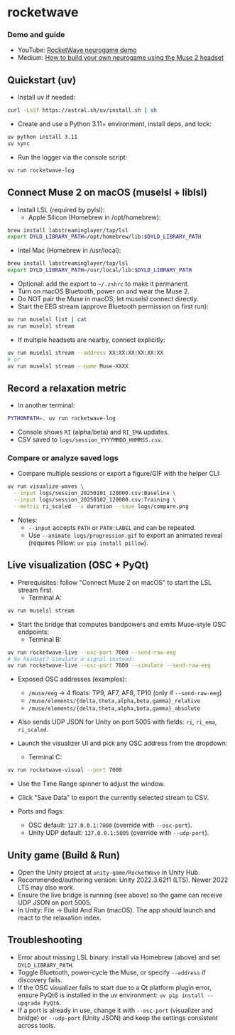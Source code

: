 # rocketwave

### Demo and guide

- YouTube: [RocketWave neurogame demo](https://www.youtube.com/watch?v=7Ba41e3u-K0)
- Medium: [How to build your own neurogame using the Muse 2 headset](https://medium.com/@jacobmkearney/how-to-build-your-own-neurogame-using-the-muse2-headset-60c370b767a4)

## Quickstart (uv)

- Install uv if needed:
```bash
curl -LsSf https://astral.sh/uv/install.sh | sh
```
- Create and use a Python 3.11+ environment, install deps, and lock:
```bash
uv python install 3.11
uv sync
```
- Run the logger via the console script:
```bash
uv run rocketwave-log
```

## Connect Muse 2 on macOS (muselsl + liblsl)

- Install LSL (required by pylsl):
  - Apple Silicon (Homebrew in /opt/homebrew):
```bash
brew install labstreaminglayer/tap/lsl
export DYLD_LIBRARY_PATH=/opt/homebrew/lib:$DYLD_LIBRARY_PATH
```
  - Intel Mac (Homebrew in /usr/local):
```bash
brew install labstreaminglayer/tap/lsl
export DYLD_LIBRARY_PATH=/usr/local/lib:$DYLD_LIBRARY_PATH
```
- Optional: add the export to `~/.zshrc` to make it permanent.
- Turn on macOS Bluetooth, power on and wear the Muse 2.
- Do NOT pair the Muse in macOS; let muselsl connect directly.
- Start the EEG stream (approve Bluetooth permission on first run):
```bash
uv run muselsl list | cat
uv run muselsl stream
```
- If multiple headsets are nearby, connect explicitly:
```bash
uv run muselsl stream --address XX:XX:XX:XX:XX:XX
# or
uv run muselsl stream --name Muse-XXXX
```

## Record a relaxation metric

- In another terminal:
```bash
PYTHONPATH=. uv run rocketwave-log
```
- Console shows `RI` (alpha/beta) and `RI_EMA` updates.
- CSV saved to `logs/session_YYYYMMDD_HHMMSS.csv`.

### Compare or analyze saved logs

- Compare multiple sessions or export a figure/GIF with the helper CLI:
```bash
uv run visualize-waves \
  --input logs/session_20250101_120000.csv:Baseline \
  --input logs/session_20250102_120000.csv:Training \
  --metric ri_scaled --x duration --save logs/compare.png
```
- Notes:
  - `--input` accepts `PATH` or `PATH:LABEL` and can be repeated.
  - Use `--animate logs/progression.gif` to export an animated reveal (requires Pillow: `uv pip install pillow`).

## Live visualization (OSC + PyQt)

- Prerequisites: follow "Connect Muse 2 on macOS" to start the LSL stream first.
  - Terminal A:
```bash
uv run muselsl stream
```

- Start the bridge that computes bandpowers and emits Muse-style OSC endpoints:
  - Terminal B:
```bash
uv run rocketwave-live --osc-port 7000 --send-raw-eeg
# No headset? Simulate a signal instead:
uv run rocketwave-live --osc-port 7000 --simulate --send-raw-eeg
```
  - Exposed OSC addresses (examples):
    - `/muse/eeg` → 4 floats: TP9, AF7, AF8, TP10 (only if `--send-raw-eeg`)
    - `/muse/elements/{delta,theta,alpha,beta,gamma}_relative`
    - `/muse/elements/{delta,theta,alpha,beta,gamma}_absolute`
  - Also sends UDP JSON for Unity on port 5005 with fields: `ri`, `ri_ema`, `ri_scaled`.

- Launch the visualizer UI and pick any OSC address from the dropdown:
  - Terminal C:
```bash
uv run rocketwave-visual --port 7000
```
  - Use the Time Range spinner to adjust the window.
  - Click "Save Data" to export the currently selected stream to CSV.

- Ports and flags:
  - OSC default: `127.0.0.1:7000` (override with `--osc-port`).
  - Unity UDP default: `127.0.0.1:5005` (override with `--udp-port`).

## Unity game (Build & Run)

- Open the Unity project at `unity-game/RocketWave` in Unity Hub.
- Recommended/authoring version: Unity 2022.3.62f1 (LTS). Newer 2022 LTS may also work.
- Ensure the live bridge is running (see above) so the game can receive UDP JSON on port 5005.
- In Unity: File → Build And Run (macOS). The app should launch and react to the relaxation index.

## Troubleshooting

- Error about missing LSL binary: install via Homebrew (above) and set `DYLD_LIBRARY_PATH`.
- Toggle Bluetooth, power-cycle the Muse, or specify `--address` if discovery fails.
- If the OSC visualizer fails to start due to a Qt platform plugin error, ensure PyQt6 is installed in the uv environment: `uv pip install --upgrade PyQt6`.
- If a port is already in use, change it with `--osc-port` (visualizer and bridge) or `--udp-port` (Unity JSON) and keep the settings consistent across tools.